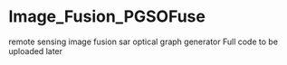 # Image_Fusion_PGSOFuse
remote sensing image fusion sar optical graph generator
Full code to be uploaded later
